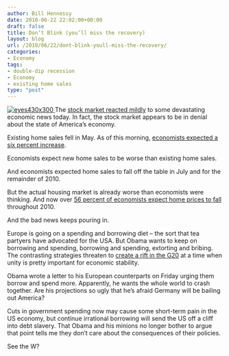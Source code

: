 ```yaml
---
author: Bill Hennessy
date: 2010-06-22 22:02:00+00:00
draft: false
title: Don’t Blink (you’ll miss the recovery)
layout: blog
url: /2010/06/22/dont-blink-youll-miss-the-recovery/
categories:
- Economy
tags:
- double-dip recession
- Economy
- existing home sales
type: "post"
---
```


[![eyes430x300](https://hennessysview.com/wp-content/uploads/2010/06/eyes430x300_thumb.jpg)
](https://hennessysview.com/wp-content/uploads/2010/06/eyes430x300.jpg) The [stock market reacted mildly](https://finance.yahoo.com/news/Wall-Street-falls-on-energy-rb-4279065343.html;_ylt=AgteLFDng8ZqVo_LmhX.3Ya7YWsA;_ylu=X3oDMTE1M2MwYXVxBHBvcwMyBHNlYwN0b3BTdG9yaWVzBHNsawN3YWxsc3RyZWV0c2k-?x=0&sec=topStories&pos=main&asset=&ccode=) to some devastating economic news today. In fact, the stock market appears to be in denial about the state of America’s economy.

 

Existing home sales fell in May. As of this morning, [economists expected a six percent increase](https://finance.yahoo.com/banking-budgeting/article/109861/economy-weak-data-look-even-weaker;_ylt=AlbGESOk2DQLMWv14Ldo9gG7YWsA;_ylu=X3oDMTFhMXBwaDJqBHBvcwMzBHNlYwNzcGVjaWFsRmVhdHVyZXMEc2xrA2Vjb25vbXl3ZWFrZA--?mod=bb-budgeting).

 

Economists expect new home sales to be worse than existing home sales.

 

And economists expected home sales to fall off the table in July and for the remainder of 2010. 

 

But the actual housing market is already worse than economists were thinking. And now over [56 percent of economists expect home prices to fall](https://online.wsj.com/article/SB10001424052748704853404575322604214582736.html?mod=WSJ_hps_LEFTWhatsNews) throughout 2010. 

 

And the bad news keeps pouring in.

 

Europe is going on a spending and borrowing diet – the sort that tea partyers have advocated for the USA. But Obama wants to keep on borrowing and spending, borrowing and spending, extorting and bribing. The contrasting strategies threaten to [create a rift in the G20](https://finance.yahoo.com/news/Europes-tough-measures-expose-apf-3001017232.html?x=0&sec=topStories&pos=2&asset=&ccode=) at a time when unity is pretty important for economic stability. 

 

Obama wrote a letter to his European counterparts on Friday urging them borrow and spend more. Apparently, he wants the whole world to crash together. Are his projections so ugly that he’s afraid Germany will be bailing out America?

 

Cuts in government spending now may cause some short-term pain in the US economy, but continue irrational borrowing will send the US off a cliff into debt slavery. That Obama and his minions no longer bother to argue that point tells me they don’t care about the consequences of their policies.

 

See the W?
